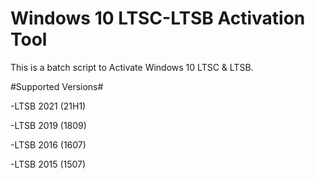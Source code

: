 # Windows 10 LTSC-LTSB Activation Tool
This is a batch script to Activate Windows 10 LTSC & LTSB.

#Supported Versions#

-LTSB 2021 (21H1)

-LTSB 2019 (1809)

-LTSB 2016 (1607)

-LTSB 2015 (1507)

